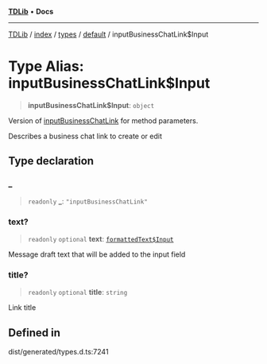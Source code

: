 [**TDLib**](../../../../../../README.md) • **Docs**

***

[TDLib](../../../../../../modules.md) / [index](../../../../../README.md) / [types](../../../README.md) / [default](../README.md) / inputBusinessChatLink$Input

# Type Alias: inputBusinessChatLink$Input

> **inputBusinessChatLink$Input**: `object`

Version of [inputBusinessChatLink](inputBusinessChatLink.md) for method parameters.

Describes a business chat link to create or edit

## Type declaration

### \_

> `readonly` **\_**: `"inputBusinessChatLink"`

### text?

> `readonly` `optional` **text**: [`formattedText$Input`](formattedText$Input.md)

Message draft text that will be added to the input field

### title?

> `readonly` `optional` **title**: `string`

Link title

## Defined in

dist/generated/types.d.ts:7241
